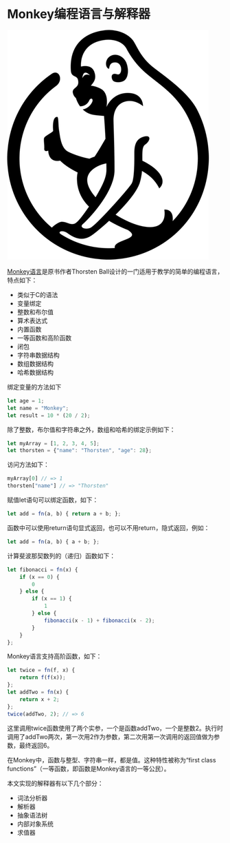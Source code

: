 # Monkey编程语言与解释器

![Monkey语言官方Logo](image/monkey.png "Monkey语言官方Logo")

[Monkey语言](https://monkeylang.org)是原书作者Thorsten Ball设计的一门适用于教学的简单的编程语言，特点如下：
- 类似于C的语法
- 变量绑定
- 整数和布尔值
- 算术表达式
- 内置函数
- 一等函数和高阶函数
- 闭包
- 字符串数据结构
- 数组数据结构
- 哈希数据结构

绑定变量的方法如下
```js
let age = 1;
let name = "Monkey";
let result = 10 * (20 / 2);
```
除了整数，布尔值和字符串之外，数组和哈希的绑定示例如下：
```js
let myArray = [1, 2, 3, 4, 5];
let thorsten = {"name": "Thorsten", "age": 28};
```
访问方法如下：
```js
myArray[0] // => 1 
thorsten["name"] // => "Thorsten"
```
赋值let语句可以绑定函数，如下：
```js
let add = fn(a, b) { return a + b; };
```
函数中可以使用return语句显式返回，也可以不用return，隐式返回，例如：
```js
let add = fn(a, b) { a + b; };
```
计算斐波那契数列的（递归）函数如下：
```js
let fibonacci = fn(x) { 
    if (x == 0) {
        0
    } else {
        if (x == 1) {
            1
        } else {
            fibonacci(x - 1) + fibonacci(x - 2);
        } 
    }
};
```
Monkey语言支持高阶函数，如下：
```js
let twice = fn(f, x) { 
    return f(f(x));
};
let addTwo = fn(x) { 
    return x + 2;
};
twice(addTwo, 2); // => 6
```
这里调用twice函数使用了两个实参，一个是函数addTwo，一个是整数2。执行时调用了addTwo两次，第一次用2作为参数，第二次用第一次调用的返回值做为参数，最终返回6。

在Monkey中，函数与整型、字符串一样，都是值。这种特性被称为“first class functions”（一等函数，即函数是Monkey语言的一等公民）。

本文实现的解释器有以下几个部分：
- 词法分析器
- 解析器
- 抽象语法树
- 内部对象系统
- 求值器

